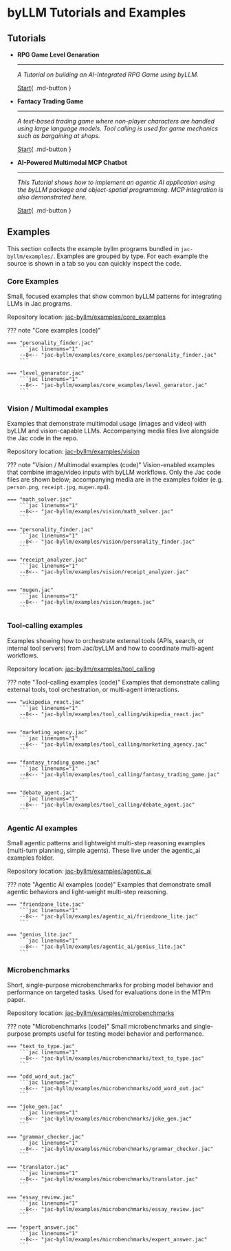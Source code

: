 # byLLM Tutorials and Examples


## Tutorials

<div class="grid cards" markdown>

-   **RPG Game Level Genaration**

    ---

    *A Tutorial on building an AI-Integrated RPG Game using byLLM.*

    [Start](./../../examples/mtp_examples/rpg_game/){ .md-button }

-   **Fantacy Trading Game**

    ---

    *A text-based trading game where non-player characters are handled using large language models. Tool calling is used for game mechanics such as bargaining at shops.*

    [Start](./../../examples/mtp_examples/fantasy_trading_game/){ .md-button }

-   **AI-Powered Multimodal MCP Chatbot**

    ---

    *This Tutorial shows how to implement an agentic AI application using the byLLM package and object-spatial programming. MCP integration is also demonstrated here.*

    [Start](./../../examples/rag_chatbot/Overview/){ .md-button }

</div>


## Examples

This section collects the example byllm programs bundled in `jac-byllm/examples/`. Examples are grouped by type. For each example the source is shown in a tab so you can quickly inspect the code.

### Core Examples
Small, focused examples that show common byLLM patterns for integrating LLMs in Jac programs.

Repository location: [jac-byllm/examples/core_examples](https://github.com/Jaseci-Labs/jaseci/tree/main/jac-byllm/examples/core_examples)

??? note "Core examples (code)"

    === "personality_finder.jac"
        ```jac linenums="1"
        --8<-- "jac-byllm/examples/core_examples/personality_finder.jac"
        ```

    === "level_genarator.jac"
        ```jac linenums="1"
        --8<-- "jac-byllm/examples/core_examples/level_genarator.jac"
        ```

### Vision / Multimodal examples

Examples that demonstrate multimodal usage (images and video) with byLLM and vision-capable LLMs. Accompanying media files live alongside the Jac code in the repo.

Repository location: [jac-byllm/examples/vision](https://github.com/Jaseci-Labs/jaseci/tree/main/jac-byllm/examples/vision)

??? note "Vision / Multimodal examples (code)"
    Vision-enabled examples that combine image/video inputs with byLLM workflows. Only the Jac code files are shown below; accompanying media are in the examples folder (e.g. `person.png`, `receipt.jpg`, `mugen.mp4`).

    === "math_solver.jac"
        ```jac linenums="1"
        --8<-- "jac-byllm/examples/vision/math_solver.jac"
        ```

    === "personality_finder.jac"
        ```jac linenums="1"
        --8<-- "jac-byllm/examples/vision/personality_finder.jac"
        ```

    === "receipt_analyzer.jac"
        ```jac linenums="1"
        --8<-- "jac-byllm/examples/vision/receipt_analyzer.jac"
        ```

    === "mugen.jac"
        ```jac linenums="1"
        --8<-- "jac-byllm/examples/vision/mugen.jac"
        ```

### Tool-calling examples

Examples showing how to orchestrate external tools (APIs, search, or internal tool servers) from Jac/byLLM and how to coordinate multi-agent workflows.

Repository location: [jac-byllm/examples/tool_calling](https://github.com/Jaseci-Labs/jaseci/tree/main/jac-byllm/examples/tool_calling)

??? note "Tool-calling examples (code)"
    Examples that demonstrate calling external tools, tool orchestration, or multi-agent interactions.

    === "wikipedia_react.jac"
        ```jac linenums="1"
        --8<-- "jac-byllm/examples/tool_calling/wikipedia_react.jac"
        ```

    === "marketing_agency.jac"
        ```jac linenums="1"
        --8<-- "jac-byllm/examples/tool_calling/marketing_agency.jac"
        ```

    === "fantasy_trading_game.jac"
        ```jac linenums="1"
        --8<-- "jac-byllm/examples/tool_calling/fantasy_trading_game.jac"
        ```

    === "debate_agent.jac"
        ```jac linenums="1"
        --8<-- "jac-byllm/examples/tool_calling/debate_agent.jac"
        ```

### Agentic AI examples

Small agentic patterns and lightweight multi-step reasoning examples (multi-turn planning, simple agents). These live under the agentic_ai examples folder.

Repository location: [jac-byllm/examples/agentic_ai](https://github.com/Jaseci-Labs/jaseci/tree/main/jac-byllm/examples/agentic_ai)

??? note "Agentic AI examples (code)"
    Examples that demonstrate small agentic behaviors and light-weight multi-step reasoning.

    === "friendzone_lite.jac"
        ```jac linenums="1"
        --8<-- "jac-byllm/examples/agentic_ai/friendzone_lite.jac"
        ```

    === "genius_lite.jac"
        ```jac linenums="1"
        --8<-- "jac-byllm/examples/agentic_ai/genius_lite.jac"
        ```

### Microbenchmarks

Short, single-purpose microbenchmarks for probing model behavior and performance on targeted tasks. Used for evaluations done in the MTPm paper.

Repository location: [jac-byllm/examples/microbenchmarks](https://github.com/Jaseci-Labs/jaseci/tree/main/jac-byllm/examples/microbenchmarks)

??? note "Microbenchmarks (code)"
    Small microbenchmarks and single-purpose prompts useful for testing model behavior and performance.

    === "text_to_type.jac"
        ```jac linenums="1"
        --8<-- "jac-byllm/examples/microbenchmarks/text_to_type.jac"
        ```

    === "odd_word_out.jac"
        ```jac linenums="1"
        --8<-- "jac-byllm/examples/microbenchmarks/odd_word_out.jac"
        ```

    === "joke_gen.jac"
        ```jac linenums="1"
        --8<-- "jac-byllm/examples/microbenchmarks/joke_gen.jac"
        ```

    === "grammar_checker.jac"
        ```jac linenums="1"
        --8<-- "jac-byllm/examples/microbenchmarks/grammar_checker.jac"
        ```

    === "translator.jac"
        ```jac linenums="1"
        --8<-- "jac-byllm/examples/microbenchmarks/translator.jac"
        ```

    === "essay_review.jac"
        ```jac linenums="1"
        --8<-- "jac-byllm/examples/microbenchmarks/essay_review.jac"
        ```

    === "expert_answer.jac"
        ```jac linenums="1"
        --8<-- "jac-byllm/examples/microbenchmarks/expert_answer.jac"
        ```
